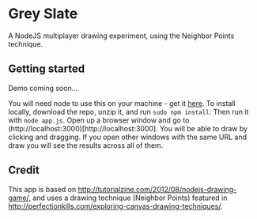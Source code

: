# Grey Slate

A NodeJS multiplayer drawing experiment, using the Neighbor Points technique.

## Getting started

Demo coming soon...

You will need node to use this on your machine - get it [here](https://nodejs.org/en/download/). To install locally, download the repo, unzip it, and run `sudo npm install`. Then run it with `node app.js`. Open up a browser window and go to (http://localhost:3000)[http://localhost:3000]. You will be able to draw by clicking and dragging. If you open other windows with the same URL and draw you will see the results across all of them.

## Credit

This app is based on http://tutorialzine.com/2012/08/nodejs-drawing-game/, and uses a drawing technique (Neighbor Points) featured in http://perfectionkills.com/exploring-canvas-drawing-techniques/.
